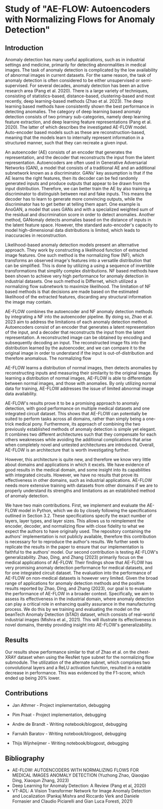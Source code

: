 # Study of "AE-FLOW: Autoencoders with Normalizing Flows for Anomaly Detection"

## Introduction
<!-- Introduction: An analysis of the paper and its key components. Think about it as a nicely formatted review as you would see on OpenReview.net. 


TODO: It should contain one paragraph of related work as well. 
TODO: Limitations
TODO: Add citations


-->

<!-- introduce problem -->
Anomaly detection has many useful applications, such as in industrial settings and medicine, primarily for detecting abnormalities in medical images. The task of anomaly detection is complicated by the low availability of abnormal images in current datasets. For the same reason, the task of anomaly detection is often considered to be either unsupervised or semi-supervised. For several decades, anomaly detection has been an active research area (Pang et al. 2020). There is a large variety of techniques, consisting of statistics-based, distance-based, clustering-based and most recently, deep learning-based methods (Zhao et al. 2023). The deep learning based methods have consistently shown the best performance in detecting anomalies. The category of deep learning based anomaly detection consists of two primary sub-categories, namely deep learning feature extraction, and deep learning feature representations (Pang et al. 2020). The latter of which describes the investigated AE-FLOW model. Auto-encoder based models such as these are reconstruction-based, meaning that the models learn to internally represent information in a structured manner, such that they can recreate a given input. 

An autoencoder (AE) consists of an encoder that generates the representation, and the decoder that reconstructs the input from the latent representation. Autoencoders are often used in Generative Adversarial Networks (GAN), a model that consists of a traditional AE and an additional subnetwork known as a discriminator. GANs' key assumption is that if the AE learns the right features, then its decoder can be fed randomly generated inputs and produce outputs that appear to be drawn from the input distribution. Therefore, we can better train the AE by also training a discriminator to distinguish between real and fake inputs. This means the decoder has to learn to generate more convincing outputs, while the discriminator has to get better at telling them apart. One example is AnoGAN, a model that uses GANs and with a specialized weighted sum of the residual and discrimination score in order to detect anomalies. Another method, GANomaly detects anomalies based on the distance of inputs in the latent feature space. However, tthe standard auto-encoder's capacity to model high-dimensional data distributions is limited, which leads to inaccuracies in reconstruction. 

Likelihood-based anomaly detection models present an alternative approach. They work by constructing a likelihood function of extracted image features. One such method is the normalizing flow (NF), which transforms an observed image's features into a versatile distribution that can be simplified. This is done by utilizing a using a sequence of invertible transformations that simplify complex distributions. NF based methods have been shown to achieve very high performance for anomaly detection in industrial datasets. 
One such method is Differnet, which utilized a normalizing flow subnetwork to maximize likelihood. <!-- Maybe still discuss fastflow-->
The limitation of NF based methods is that decisions are made based on the estimated likelihood of the extracted features, discarding any structural information the image may contain.

<!-- Related work (one paragraph) TODO: 
AnoGAN -> anomaly score

f-AnoGAN
GANomaly
DifferNet
Fastflow

-->

<!-- introduce solution and broad overview of methods used -->

AE-FLOW combines the autoencoder and NF anomaly detection methods by integrating a NF into the autoencoder pipeline. By doing so, Zhao et al. 2023 aim to address the limitations of each anomaly detection method. Autoencoders consist of an encoder that generates a latent representation of the input, and a decoder that reconstructs the input from the latent representation. A reconstructed image can be obtained by encoding and subsequently decoding an input. The reconstructed image fits into the distribution learned by the autoencoder, and we can compare it to the original image in order to understand if the input is out-of-distribution and therefore anomalous. The normalizing flow

AE-FLOW learns a distribution of normal images, then detects anomalies by reconstructing inputs and measuring their similarity to the original image. By learning a distribution of normal images, AE-FLOW is able to differentiate between normal images, and those with anomalies. By only utilizing normal data for training, AE-FLOW addresses the issue of limited abnormal image data availability.


<!-- Exposition of its weaknesses/strengths/potential which triggered your group to come up with a response. -->
AE-FLOW's results prove it to be a promising approach to anomaly detection, with good performance on multiple medical datasets and one integrated circuit dataset. This shows that AE-FLOW can potentially be suited to perform tasks across all domains, rather than simply being a one-trick medical pony. Furthermore, its approach of combining the two previously established methods of anomaly detection is simple yet elegant. It combines two different architectures such that they compensate for each others weaknesses while avoiding the additional complications that arise when completely novel and untested architectures are introduced. Overall, AE-FLOW is an architecture that is worth investigating further.

However, this architecture is quite new, and therefore we know very little about domains and applications in which it excels. We have evidence of good results in the medical domain, and some insight into its capabilities with integrated circuits. However, we have no results that prove its effectiveness in other domains, such as industrial applications. AE-FLOW needs more extensive training with datasets from other domains if we are to properly understand its strengths and limitations as an established method of anomaly detection.


<!-- Describe your novel contribution. -->
We have two main contributions. First, we implement and evaluate the AE-FLOW model in Python, which we do by closely following the specifications outlined in Section 3.2. These specifications specify the exact number of layers, layer types, and layer sizes. This allows us to reimplement the encoder, decoder, and normalizing flow with close fidelity to what we expect the authors to have originally used. The repository containing the authors' implementation is not publicly available, therefore this contribution is necessary for to reproduce the author's results. We further seek to replicate the results in the paper to ensure that our implementation is faithful to the authors' model.
Our second contribution is testing AE-FLOW's generalizability. Zhao, Ding, and Zhang (2023) primarily focus on the medical applications of AE-FLOW. Their findings show that AE-FLOW has very promising anomaly detection performance for medical datasets, and for one integrated circuit dataset. The evaluation into the performance of AE-FLOW on non-medical datasets is however very limited. Given the broad range of applications for anomaly detection methods and the positive results reported by Zhao, Ding, and Zhang (2023), our goal is to evaluate the performance of AE-FLOW in a broader context. 
Specifically, we aim to assess its effectiveness in the industrial domain, where anomaly detection can play a critical role in enhancing quality assurance in the manufacturing process. We do this by we training and evaluating the model on the beanTech Anomaly Detection (bTAD) dataset, which consists of real-world industrial images (Mishra et al., 2021). This will illustrate its effectiveness in novel domains, thereby providing insight into AE-FLOW's generalizability.



## Results
<!-- Results of your work (link that part with the code in the jupyter notebook) -->

<!--
results on xray-dataset
- using the resnet-like subnet very similar performance (when using resnet like subnet):
- ours: {'AUC': 0.8196581196581196, 'ACC': 0.8589743589743589, 'SEN': 0.9769230769230769, 'SPE': 0.6623931623931624, 'F1': 0.8964705882352941}
- theirs: AUC: 0.92, F1: 0.88, ACC: 0.85, SEN: 0.91, SPE: 0.76

ours on convnet like subnet
F1: 0.764, ACC: 0.6522, SEN: 0.9231, SPE: 0.2009, AUC: 0.562

 -->
Our results show performance similar to that of Zhao et al. on the chest-XRAY dataset when using the ResNet type subnet for the normalizing flow submodule. The utilization of the alternate subnet, which comprises two convolutional layers and a ReLU activation function, resulted in a notable decrease in performance. This was evidenced by the F1-score, which ended up being 20% lower.

## Contributions
* Jan Athmer - Project implementation, debugging

* Pim Praat - Project implementation, debugging

* Andre de Brandt - Writing notebook/blogpost, debugging

* Farrukh Baratov - Writing notebook/blogpost, debugging

* Thijs Wijnheijmer - Writing notebook/blogpost, debugging


## Bibliography


- AE-FLOW: AUTOENCODERS WITH NORMALIZING FLOWS FOR MEDICAL IMAGES ANOMALY DETECTION (Yuzhong Zhao, Qiaoqiao Ding, Xiaoqun Zhang, 2023)
- Deep Learning for Anomaly Detection: A Review (Pang et al, 2020)
- VT-ADL: A Vision Transformer Network for Image Anomaly Detection and Localization (Pankaj Mishra and Riccardo Verk and Daniele Fornasier and Claudio Piciarelli and Gian Luca Foresti, 2021)